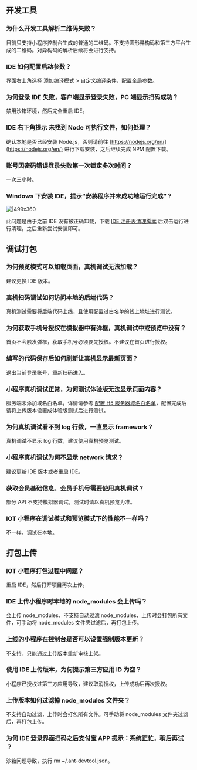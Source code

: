 ## 开发工具

### 为什么开发工具解析二维码失败？

目前只支持小程序控制台生成的普通的二维码。不支持圆形异构码和第三方平台生成的二维码。对异构码的解析后续将会进行支持。

### IDE 如何配置启动参数？

界面右上角选择 添加编译模式 > 自定义编译条件，配置全局参数。

### 为何登录 IDE 失败，客户端显示登录失败，PC 端显示扫码成功？

禁用沙箱环境，然后完全重启 IDE。

### IDE 右下角提示 **未找到 Node 可执行文件**，如何处理？

确认本地是否已经安装 Node.js，否则请前往 [https://nodejs.org/en/](https://nodejs.org/en/) 进行下载安装，之后继续完成 NPM 配置下载。

### 账号因密码错误登录失败第一次锁定多次时间？

一次三小时。

### Windows 下安装 IDE，提示“安装程序并未成功地运行完成”？

![|499x360](https://cdn.nlark.com/yuque/0/2021/png/201640/1624956701378-e9c647bd-a139-4eee-81d3-b8f331dea6dd.png)

此问题是由于之前 IDE 没有被正确卸载，下载 [IDE 注册表清理脚本](https://gw.alipayobjects.com/os/volans-demo/d73f4ce3-149c-4b5b-a698-7d1a88e10552/cleanRegForAlipayIDE.reg) 后双击运行进行清理，之后重新尝试安装即可。

## 调试打包

### 为何预览模式可以加载页面，真机调试无法加载？

建议更换 IDE 版本。

### 真机扫码调试如何访问本地的后端代码？

真机测试需要将后端代码上线，且使用配置过白名单的线上地址进行测试。

### 为何获取手机号授权在模拟器中有弹框，真机调试中或预览中没有？

首页不会触发弹框，获取手机号必须要先授权。不建议在首页进行授权。

### 编写的代码保存后如何刷新让真机显示最新页面？

退出当前登录账号，重新扫码进入。

### 小程序真机调试正常，为何测试体验版无法显示页面内容？

服务端未添加域名白名单，详情请参考 [配置 H5 服务器域名白名单](https://opendocs.alipay.com/mini/component/idfvg6)，配置完成后请将上传版本设置成体验版测试后进行测试。

### 为何真机调试看不到 log 行数，一直显示 framework？

真机调试不显示 log 行数，建议使用真机预览测试。

### 小程序真机调试为何不显示 network 请求？

建议更新 IDE 版本或者重启 IDE。

### 获取会员基础信息、会员手机号需要使用真机调试？

部分 API 不支持模拟器调试，测试时请以真机预览为准。

### IOT 小程序在调试模式和预览模式下的性能不一样吗？

不一样。调试在本地。

## 打包上传

### IOT 小程序打包过程中问题？

重启 IDE，然后打开项目再次上传。

### IDE 上传小程序时本地的 node_modules 会上传吗？

会上传 node_modules，不支持自动过滤 node_modules，上传时会打包所有文件，可手动将 node_modules 文件夹过滤后，再打包上传。

### 上线的小程序在控制台是否可以设置强制版本更新？

不支持。只能通过上传版本重新审核上架。

### 使用 IDE 上传版本，为何提示第三方应用 ID 为空？

小程序已授权过第三方应用导致，建议取消授权，上传成功后再次授权。

### 上传版本如何过滤掉 node_modules 文件夹？

不支持自动过滤，上传时会打包所有文件。可手动将 node_modules 文件夹过滤后，再打包上传。

### 为何 IDE 登录界面扫码之后支付宝 APP 提示：系统正忙，稍后再试 ？

沙箱问题导致，执行 rm ~/.ant-devtool.json。
